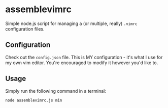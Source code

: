 # assemblevimrc 
Simple node.js script for managing a (or multiple, really) `.vimrc` 
configuration files.

## Configuration
Check out the `config.json` file. This is MY configuration - it's what I use
for my own vim editor. You're encouraged to modify it however you'd like to.

## Usage
Simply run the following command in a terminal:
```
node assemblevimrc.js min
```
